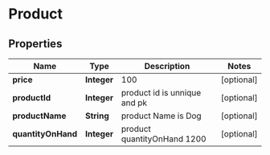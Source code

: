 
# Product

## Properties
Name | Type | Description | Notes
------------ | ------------- | ------------- | -------------
**price** | **Integer** | 100 |  [optional]
**productId** | **Integer** | product id is unnique and pk |  [optional]
**productName** | **String** | product Name is Dog  |  [optional]
**quantityOnHand** | **Integer** | product quantityOnHand 1200 |  [optional]



